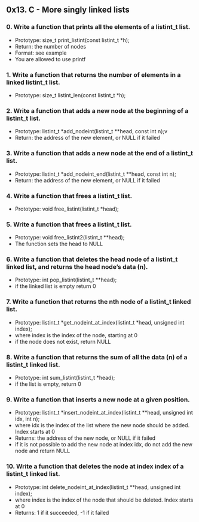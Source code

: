 ## 0x13. C - More singly linked lists

### 0. Write a function that prints all the elements of a listint_t list.
 * Prototype: size_t print_listint(const listint_t *h);
 * Return: the number of nodes
 * Format: see example
 * You are allowed to use printf

### 1. Write a function that returns the number of elements in a linked listint_t list.
 * Prototype: size_t listint_len(const listint_t *h);

### 2. Write a function that adds a new node at the beginning of a listint_t list.
 * Prototype: listint_t *add_nodeint(listint_t **head, const int n);v
 * Return: the address of the new element, or NULL if it failed

### 3. Write a function that adds a new node at the end of a listint_t list.
 * Prototype: listint_t *add_nodeint_end(listint_t **head, const int n);
 * Return: the address of the new element, or NULL if it failed

### 4. Write a function that frees a listint_t list.
 * Prototype: void free_listint(listint_t *head);
 
### 5. Write a function that frees a listint_t list.
 * Prototype: void free_listint2(listint_t **head);
 * The function sets the head to NULL

### 6. Write a function that deletes the head node of a listint_t linked list, and returns the head node’s data (n).
 * Prototype: int pop_listint(listint_t **head);
 * if the linked list is empty return 0

### 7. Write a function that returns the nth node of a listint_t linked list.
 * Prototype: listint_t *get_nodeint_at_index(listint_t *head, unsigned int index);
 * where index is the index of the node, starting at 0
 * if the node does not exist, return NULL

### 8. Write a function that returns the sum of all the data (n) of a listint_t linked list.
 * Prototype: int sum_listint(listint_t *head);
 * if the list is empty, return 0

### 9. Write a function that inserts a new node at a given position.
 * Prototype: listint_t *insert_nodeint_at_index(listint_t **head, unsigned int idx, int n);
 * where idx is the index of the list where the new node should be added. Index starts at 0
 * Returns: the address of the new node, or NULL if it failed
 * if it is not possible to add the new node at index idx, do not add the new node and return NULL

### 10. Write a function that deletes the node at index index of a listint_t linked list.
 * Prototype: int delete_nodeint_at_index(listint_t **head, unsigned int index);
 * where index is the index of the node that should be deleted. Index starts at 0
 * Returns: 1 if it succeeded, -1 if it failed
